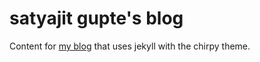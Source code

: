 # satyajit gupte's blog 

Content for [my blog](https://satyagupte.github.io/) that uses jekyll with the chirpy theme.

